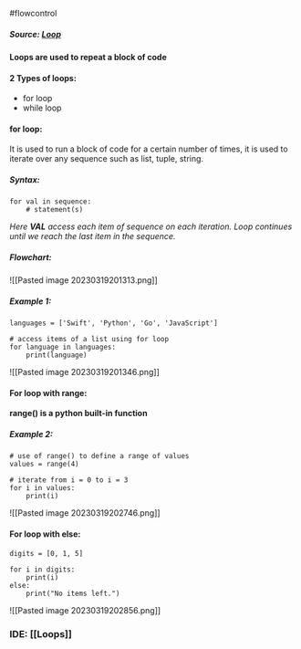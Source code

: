 #flowcontrol 
##### Source: [Loop](https://www.programiz.com/python-programming/for-loop)

**Loops are used to repeat a block of code**

#### 2 Types of loops:

* for loop
* while loop

#### for loop:
 It is used to run a block of code for a certain number of times, it is used to iterate over any sequence such as list, tuple, string.

##### Syntax:

```
for val in sequence:
    # statement(s)
```

*Here **VAL** access each item of sequence on each iteration. Loop continues until we reach the last item in the sequence.*

##### Flowchart:

![[Pasted image 20230319201313.png]]

##### Example 1:

```
languages = ['Swift', 'Python', 'Go', 'JavaScript']

# access items of a list using for loop
for language in languages:
    print(language)
```

![[Pasted image 20230319201346.png]]

#### For loop with range:

**range() is a python built-in function** 

##### Example 2:

```
# use of range() to define a range of values
values = range(4)

# iterate from i = 0 to i = 3
for i in values:
    print(i)
```

![[Pasted image 20230319202746.png]]

#### For loop with else:

```
digits = [0, 1, 5]

for i in digits:
    print(i)
else:
    print("No items left.")
```

![[Pasted image 20230319202856.png]]


### IDE: [[Loops]]